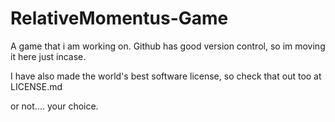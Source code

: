 # RelativeMomentus-Game
A game that i am working on. Github has good version control, so im moving it here just incase.

I have also made the world's best software license, so check that out too at LICENSE.md























or not.... your choice.
